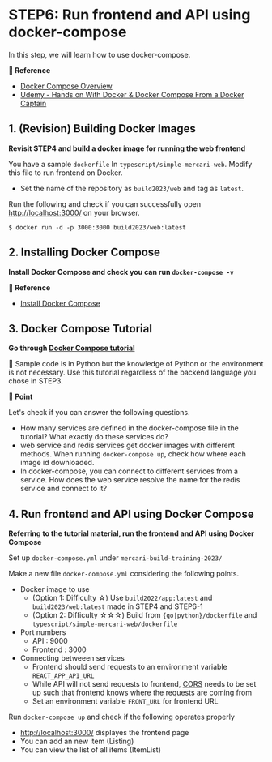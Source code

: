 # STEP6: Run frontend and API using docker-compose
In this step, we will learn how to use docker-compose.

**:book: Reference**

* [Docker Compose Overview](https://docs.docker.com/compose/)
* [Udemy - Hands on With Docker & Docker Compose From a Docker Captain](https://www.udemy.com/course/hands-on-with-docker-and-docker-compose/)

## 1. (Revision) Building Docker Images

**Revisit STEP4 and build a docker image for running the web frontend**

You have a sample `dockerfile` In `typescript/simple-mercari-web`. Modify this file to run frontend on Docker.

* Set the name of the repository as `build2023/web` and tag as `latest`.

Run the following and check if you can successfully open [http://localhost:3000/](http://localhost:3000/) on your browser.

`$ docker run -d -p 3000:3000 build2023/web:latest`


## 2. Installing Docker Compose
**Install Docker Compose and check you can run `docker-compose -v`**

**:book: Reference**

* [Install Docker Compose](https://docs.docker.com/compose/install/)

## 3. Docker Compose Tutorial
**Go through [Docker Compose tutorial](https://docs.docker.com/compose/gettingstarted/)**

:pushpin: Sample code is in Python but the knowledge of Python or the environment is not necessary. Use this tutorial regardless of the backend language you chose in STEP3.

**:beginner: Point**

Let's check if you can answer the following questions.

* How many services are defined in the docker-compose file in the tutorial? What exactly do these services do?
* web service and redis services get docker images with different methods. When running `docker-compose up`, check how where each image id downloaded.
* In docker-compose, you can connect to different services from a service. How does the web service resolve the name for the redis service and connect to it?

## 4. Run frontend and API using Docker Compose
**Referring to the tutorial material, run the frontend and API using Docker Compose**


Set up `docker-compose.yml` under `mercari-build-training-2023/`

Make a new file `docker-compose.yml` considering the following points.

* Docker image to use
    * (Option 1: Difficulty ☆) Use `build2022/app:latest` and `build2023/web:latest` made in STEP4 and STEP6-1
    * (Option 2: Difficulty ☆☆☆) Build from `{go|python}/dockerfile` and `typescript/simple-mercari-web/dockerfile`
* Port numbers
    * API : 9000
    * Frontend : 3000
* Connecting betweeen services
    * Frontend should send requests to an environment variable `REACT_APP_API_URL`
    * While API will not send requests to frontend, [CORS](https://developer.mozilla.org/ja/docs/Web/HTTP/CORS) needs to be set up such that frontend knows where the requests are coming from
    * Set an environment variable `FRONT_URL` for frontend URL


Run `docker-compose up` and check if the following operates properly
- [http://localhost:3000/](http://localhost:3000/) displayes the frontend page
- You can add an new item (Listing)
- You can view the list of all items (ItemList)
